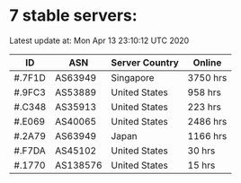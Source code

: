 # 7 stable servers:

Latest update at: Mon Apr 13 23:10:12 UTC 2020

| ID | ASN | Server Country | Online |
| -- | --- | -------------- | ------ |
| #.7F1D | AS63949 | Singapore | 3750 hrs |
| #.9FC3 | AS53889 | United States | 958 hrs |
| #.C348 | AS35913 | United States | 223 hrs |
| #.E069 | AS40065 | United States | 2486 hrs |
| #.2A79 | AS63949 | Japan | 1166 hrs |
| #.F7DA | AS45102 | United States | 30 hrs |
| #.1770 | AS138576 | United States | 15 hrs |

